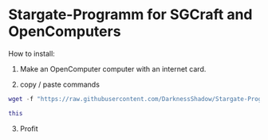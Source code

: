 # Stargate-Programm for SGCraft and OpenComputers

How to install:

1) Make an OpenComputer computer with an internet card.

2) copy / paste commands

```lua
wget -f "https://raw.githubusercontent.com/DarknessShadow/Stargate-Programm/test/install.lua" this.lua

this
```

3) Profit
